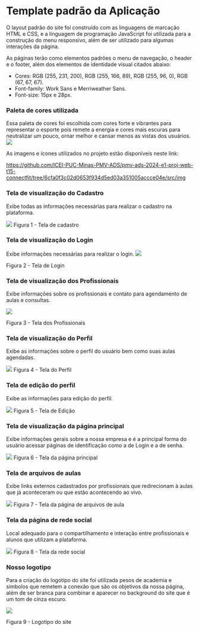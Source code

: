 # Template padrão da Aplicação

O layout padrão do site foi construído com as linguagens de marcação HTML e CSS, e a linguagem de programação JavaScript foi utilizada para a construção do menu responsivo, além de ser utilizado para algumas interações da página. 

As páginas terão como elementos padrões o menu de navegação, o header e o footer, além dos elementos de identidade visual citados abaixo:

<ul> 
<li>Cores: RGB (255, 231, 200), RGB (255, 166, 89), RGB (255, 96, 0), RGB (67, 67, 67).</li>
<li>Font-family: Work Sans e Merriweather Sans.</li> 
<li>Font-size: 15px e 28px.</li>
</ul>

<h3><b>Paleta de cores utilizada</b></h3>
Essa paleta de cores foi escolhida com cores forte e vibrantes para representar o esporte pois remete a energia e cores mais escuras para neutralizar um pouco, ornar melhor e cansar menos as vistas dos usuários. 
<img src=https://github.com/ICEI-PUC-Minas-PMV-ADS/pmv-ads-2024-e1-proj-web-t15-connectfit/blob/73141cb42c8f94b40e4a4324e4abf04e0af36d67/docs/img/Palheta.jpg>


As imagens e ícones utilizados no projeto estão disponíveis neste link:

https://github.com/ICEI-PUC-Minas-PMV-ADS/pmv-ads-2024-e1-proj-web-t15-connectfit/tree/6cfa0f3c02d0653f934d5ed03a351005accce04e/src/img

<h3><b>Tela de visualização do Cadastro</b></h3>

Exibe todas as informações necessárias para realizar o cadastro na plataforma.

<img src="/docs/img/cadastro-pag.png">
Figura 1 - Tela de cadastro

<h3><b>Tela de visualização do Login</b></h3>

Exibe informações necessárias para realizar o login.
<img src=https://github.com/ICEI-PUC-Minas-PMV-ADS/pmv-ads-2024-e1-proj-web-t15-connectfit/blob/136fce90f8a308bde811d0d1bbc1fad9be4e9e36/docs/img/Tela%20Login.png>

Figura 2 - Tela de Login

<h3><b>Tela de visualização dos Profissionais</b></h3>

Exibe informações sobre os profissionais e contato para agendamento de aulas e consultas.

<img src="/docs/img/profissionais.png">

Figura 3 - Tela dos Profissionais

<h3><b>Tela de visualização do Perfil</b></h3>

Exibe as informações sobre o perfil do usuário bem como suas aulas agendadas. 

<img src=https://github.com/ICEI-PUC-Minas-PMV-ADS/pmv-ads-2024-e1-proj-web-t15-connectfit/blob/53b1c73bf9f0d61c383a4541fbe1b8f2dab5b835/docs/img/MeuPerfil.png>
Figura 4 - Tela do Perfil

<h3><b>Tela de edição do perfil</b></h3>

Exibe as informações para edição do perfil. 

<img src="/docs/img/editarperfil.png">
Figura 5 - Tela de Edição

<h3><b>Tela de visualização da página principal</b></h3>

Exibe informações gerais sobre a nossa empresa e é a principal forma do usuário acessar páginas de identificação como a de Login e a de senha.

<img src="/docs/img/pag-index.png">
Figura 6 - Tela da página principal

<h3><b>Tela de arquivos de aulas</b></h3>

Exibe links externos cadastrados por profissionais que redirecionam à aulas que já aconteceram ou que estão acontecendo ao vivo.

<img src="/docs/img/arquivo-aulas.png">
Figura 7 - Tela da página de arquivos de aula

<h3><b>Tela da página de rede social</b></h3>

Local adequado para o compartilhamento e interação entre profissionais e alunos que utilizam a plataforma.

<img src="/docs/img/rede-social.png">
Figura 8 - Tela da rede social

<h3><b>Nosso logotipo</b></h3>

Para a criação do logotipo do site foi utilizada pesos de academia e simbolos que remetem a conexão que são os objetivos da nossa página, além de ser branca para combinar e aparecer no background do site que é um tom de cinza escuro. 

<img src=https://github.com/ICEI-PUC-Minas-PMV-ADS/pmv-ads-2024-e1-proj-web-t15-connectfit/blob/23f498ab3a183354009144b7fc507229157271db/docs/img/Logo.png>

Figura 9 - Logotipo do site
